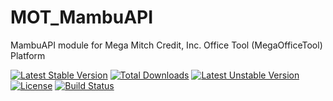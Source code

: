 MOT_MambuAPI
============

MambuAPI module for Mega Mitch Credit, Inc. Office Tool (MegaOfficeTool) Platform

[![Latest Stable Version](https://poser.pugx.org/megamitch/mot-mambu/v/stable.svg)](https://packagist.org/packages/megamitch/mot-mambu) [![Total Downloads](https://poser.pugx.org/megamitch/mot-mambu/downloads.svg)](https://packagist.org/packages/megamitch/mot-mambu) [![Latest Unstable Version](https://poser.pugx.org/megamitch/mot-mambu/v/unstable.svg)](https://packagist.org/packages/megamitch/mot-mambu) [![License](https://poser.pugx.org/megamitch/mot-mambu/license.svg)](https://packagist.org/packages/megamitch/mot-mambu) [![Build Status](https://travis-ci.org/megamitch/MOT_MambuAPI.svg)](https://travis-ci.org/megamitch/MOT_MambuAPI)

